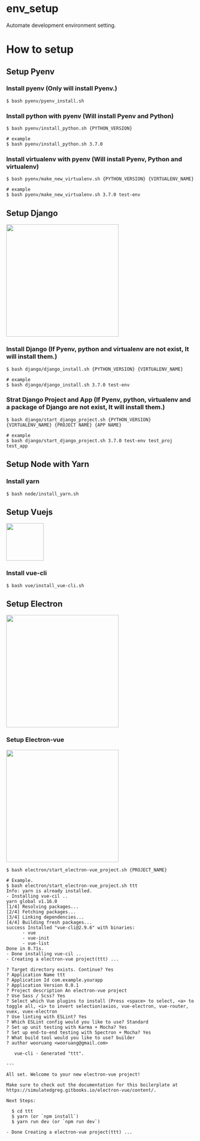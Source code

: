 # env_setup
Automate development environment setting.

# How to setup

## Setup Pyenv

### Install pyenv (Only will install Pyenv.)
```shell
$ bash pyenv/pyenv_install.sh
```

### Install python with pyenv (Will install Pyenv and Python)
```shell
$ bash pyenv/install_python.sh {PYTHON_VERSION}

# example
$ bash pyenv/install_python.sh 3.7.0
```

### Install virtualenv with pyenv (Will install Pyenv, Python and virtualenv) 
```shell
$ bash pyenv/make_new_virtualenv.sh {PYTHON_VERSION} {VIRTUALENV_NAME}

# example
$ bash pyenv/make_new_virtualenv.sh 3.7.0 test-env
```

## Setup Django
<img src="https://www.djangoproject.com/m/img/logos/django-logo-negative.svg" width="300"/>

### Install Django (If Pyenv, python and virtualenv are not exist, It will install them.)
```shell
$ bash django/django_install.sh {PYTHON_VERSION} {VIRTUALENV_NAME}

# example
$ bash django/django_install.sh 3.7.0 test-env
```

### Strat Django Project and App (If Pyenv, python, virtualenv and a package of Django are not exist, It will install them.)
```shell
$ bash django/start_django_project.sh {PYTHON_VERSION} {VIRTUALENV_NAME} {PROJECT NAME} {APP NAME}

# example
$ bash django/start_django_project.sh 3.7.0 test-env test_proj test_app
```

## Setup Node with Yarn

### Install yarn
```shell
$ bash node/install_yarn.sh 
```

## Setup Vuejs
<img src="https://vuejs.org/images/logo.png" width="100"/>

### Install vue-cli
```shell
$ bash vue/install_vue-cli.sh 
```

## Setup Electron
<img src="https://camo.githubusercontent.com/627c774e3070482b180c3abd858ef2145d46303b/68747470733a2f2f656c656374726f6e6a732e6f72672f696d616765732f656c656374726f6e2d6c6f676f2e737667" width="300"/>

### Setup Electron-vue
<img src="https://simulatedgreg.gitbooks.io/electron-vue/content/images/logo.png" width="300"/>

```shell
$ bash electron/start_electron-vue_project.sh {PROJECT_NAME}

# Example.
$ bash electron/start_electron-vue_project.sh ttt
Info: yarn is already installed.
- Installing vue-cil ..
yarn global v1.16.0
[1/4] Resolving packages...
[2/4] Fetching packages...
[3/4] Linking dependencies...
[4/4] Building fresh packages...
success Installed "vue-cli@2.9.6" with binaries:
      - vue
      - vue-init
      - vue-list
Done in 0.71s.
- Done installing vue-cil ..
- Creating a electron-vue project(ttt) ...

? Target directory exists. Continue? Yes
? Application Name ttt
? Application Id com.example.yourapp
? Application Version 0.0.1
? Project description An electron-vue project
? Use Sass / Scss? Yes
? Select which Vue plugins to install (Press <space> to select, <a> to toggle all, <i> to invert selection)axios, vue-electron, vue-router, vuex, vuex-electron
? Use linting with ESLint? Yes
? Which ESLint config would you like to use? Standard
? Set up unit testing with Karma + Mocha? Yes
? Set up end-to-end testing with Spectron + Mocha? Yes
? What build tool would you like to use? builder
? author wooruang <wooruang@gmail.com>

   vue-cli · Generated "ttt".

---

All set. Welcome to your new electron-vue project!

Make sure to check out the documentation for this boilerplate at
https://simulatedgreg.gitbooks.io/electron-vue/content/.

Next Steps:

  $ cd ttt
  $ yarn (or `npm install`)
  $ yarn run dev (or `npm run dev`)

- Done Creating a electron-vue project(ttt) ...
```
